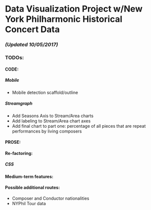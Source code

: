 # Data Visualization Project w/New York Philharmonic Historical Concert Data

### _(Updated 10/05/2017)_

### TODOs: 

#### CODE: 

##### Mobile
* Mobile detection scaffold/outline

##### Streamgraph
* Add Seasons Axis to Stream/Area charts 
* Add labeling to Stream/Area chart axes 
* Add final chart to part one: percentage of all pieces that are repeat performances by living composers

#### PROSE: 

#### Re-factoring: 

##### CSS


#### Medium-term features: 


#### Possible additional routes: 

* Composer and Conductor nationalities
* NYPhil Tour data 